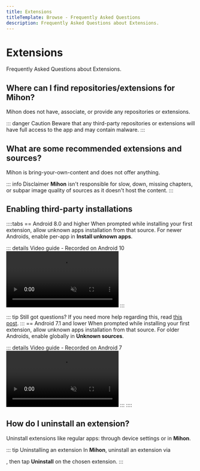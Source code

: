 ```yaml
---
title: Extensions
titleTemplate: Browse - Frequently Asked Questions
description: Frequently Asked Questions about Extensions.
---
```


# Extensions
Frequently Asked Questions about Extensions.

## Where can I find repositories/extensions for Mihon?
Mihon does not have, associate, or provide any repositories or extensions.

::: danger Caution
Beware that any third-party repositories or extensions will have full access to the app and may contain malware.
:::

## What are some recommended extensions and sources?
Mihon is bring-your-own-content and does not offer anything.

::: info Disclaimer
**Mihon** isn't responsible for slow, down, missing chapters, or subpar image quality of sources as it doesn't host the content.
:::

## Enabling third-party installations
::::tabs
== Android 8.0 and higher
When prompted while installing your first extension, allow unknown apps installation from that source. For newer Androids, enable per-app in **Install unknown apps**.

::: details Video guide - Recorded on Android 10
<video controls muted preload="metadata">
  <source src="/docs/faq/browse/extensions/unknown-sources-A10.light.webm" type="video/webm">
</video>
:::

::: tip Still got questions?
If you need more help regarding this, read [this post](https://nerdschalk.com/how-to-allow-apps-installation-from-unknown-sources-on-android-9-pie/ "nerdschalk.com | How to allow apps installation from unknown sources on Android 9 Pie").
:::
== Android 7.1 and lower
When prompted while installing your first extension, allow unknown apps installation from that source. For older Androids, enable globally in **Unknown sources**.

::: details Video guide - Recorded on Android 7
<video controls muted preload="metadata">
  <source src="/docs/faq/browse/extensions/unknown-sources-A7.light.webm">
</video>
:::
::::

## How do I uninstall an extension?
Uninstall extensions like regular apps: through device settings or in **Mihon**.

::: tip Uninstalling an extension
In **Mihon**, uninstall an extension via <nav to="extensions">, then tap **Uninstall** on the chosen extension.
:::
